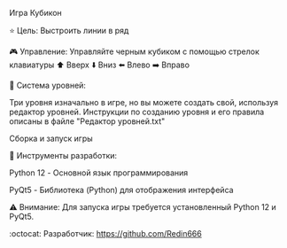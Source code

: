 Игра Кубикон

:star: Цель: Выстроить линии в ряд 

:video_game: Управление: Управляйте черным кубиком с помощью стрелок клавиатуры :arrow_up: Вверх :arrow_down: Вниз :arrow_left: Влево :arrow_right: Вправо

:open_file_folder: Система уровней:

Три уровня изначально в игре, но вы можете создать свой, используя редактор уровней. Инструкции по созданию уровня и его правила описаны в файле "Редактор уровней.txt"

Сборка и запуск игры

:game_die: Инструменты разработки:

  Python 12 - Основной язык программирования

  PyQt5 - Библиотека (Python) для отображения интерфейса

:warning: Внимание: Для запуска игры требуется установленный Python 12 и PyQt5.

:octocat: Разработчик: https://github.com/Redin666



